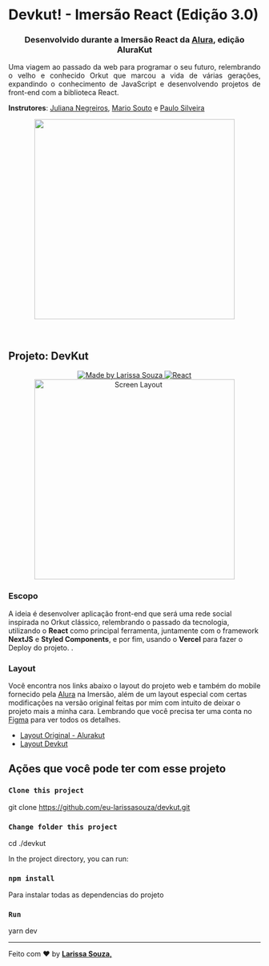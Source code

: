 # Devkut! - Imersão React (Edição 3.0)

<h3 align="center">Desenvolvido durante a Imersão React da <a href="https://www.alura.com.br/">Alura</a>, edição AluraKut</h3>

<p align="justify">Uma viagem ao passado da web para programar o seu futuro, relembrando o velho e conhecido Orkut que marcou a vida de várias gerações, expandindo o conhecimento de JavaScript e desenvolvendo projetos de front-end com a biblioteca React.
</p>

**Instrutores**: [Juliana Negreiros](https://github.com/juunegreiros),
[Mario Souto](https://github.com/omariosouto) e
[Paulo Silveira](https://github.com/peas)

<p align="center">
  <img  width='400' src='https://www.alura.com.br/assets/img/imersoes/imersao-react/logo-imersao-react-header.1623772240.svg'>
</p>
<br>

## Projeto: DevKut

<p align="center">
   <a href="https://www.instagram.com/_larissa.a.souza">
  <img src="https://img.shields.io/badge/-Made%20By%20Larissa%20Souza%20-8337FF?style=for-the-badge&logoColor=white" alt =" Made by Larissa Souza " target="_blank">
  </a>
  <a href="https://reactjs.org">
  <img src="https://img.shields.io/badge/-React-20232a?style=for-the-badge&logo=React&logoColor=61dafb" alt =" React " target="_blank">
    </a>
    <br>
  <a href="https://devkut-purple.vercel.app/login">
   <img width='400' src="https://raw.githubusercontent.com/eu-larissasouza/devkut/main/img/screens/DevKut_Screenshoot.png" alt =" Screen Layout " target="_blank">
    </a>

</p>

### Escopo

A ideia é desenvolver aplicação front-end que será uma rede social inspirada no Orkut clássico, relembrando o passado da tecnologia, utilizando o **React** como principal ferramenta, juntamente com o framework **NextJS** e **Styled Components**, e por fim, usando o **Vercel** para fazer o Deploy do projeto. .

### Layout

Você encontra nos links abaixo o layout do projeto web e também do mobile fornecido pela <a href="https://www.alura.com.br/">Alura</a> na Imersão, além de um layout especial com certas modificações na versão original feitas por mim com intuito de deixar o projeto mais a minha cara. Lembrando que você precisa ter uma conta no [Figma](http://figma.com/) para ver todos os detalhes.

- [Layout Original - Alurakut](https://www.figma.com/file/xHF0n0qxiE2rqjqAILiBUB/Alurakut?node-id=58%3A0)
- [Layout Devkut](https://www.figma.com/file/w3mXyDS4vEnTnT7KRJ3ty7/DevKut?node-id=58%3A0)

## Ações que você pode ter com esse projeto

### `Clone this project`

git clone https://github.com/eu-larissasouza/devkut.git

### `Change folder this project`

cd ./devkut

In the project directory, you can run:

### `npm install`

Para instalar todas as dependencias do projeto

### `Run`

yarn dev

<hr>

Feito com ♥ by <strong><a href="edin.com/in/larissa-a-souza/">Larissa Souza, </a></strong>
